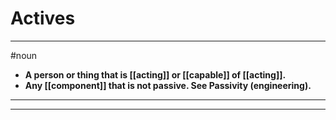 # Actives
---
#noun
- **A person or thing that is [[acting]] or [[capable]] of [[acting]].**
- **Any [[component]] that is not passive. See Passivity (engineering).**
---
---
